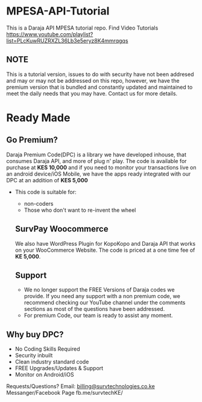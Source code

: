 # MPESA-API-Tutorial
This is a Daraja API MPESA tutorial repo.
Find Video Tutorials https://www.youtube.com/playlist?list=PLcKuwRUZRXZL36Lb3e5eryz8K4mmrqgqs


## NOTE
This is a tutorial version, issues to do with security have not been addresed and may or may not be addressed on this repo,
however, we have the premium version that is bundled and constantly updated and maintained to meet the daily needs that you may
have. Contact us for more details.

# Ready Made
 ## Go Premium?
Daraja Premium Code(DPC) is a library we have developed inhouse, that consumes Daraja API, and more of plug n' play. The code is available for purchase at <b>KES 10,000</b> and if you need to monitor your transactions live on an android device/iOS Mobile, we have the apps ready integrated with our DPC at an addition of <b>KES 5,000</b>
- This code is suitable for:
  - non-coders
  - Those who don't want to re-invent the wheel
  
  ## SurvPay Woocommerce
  We also have WordPress Plugin for KopoKopo and Daraja API that works on your WooCommerce Website. The code is priced at a one time fee of <b>KE 5,000</b>.
  
  ## Support
  - We no longer support the FREE Versions of Daraja codes we provide. If you need any support with a non premium code, we recommend checking our YouTube channel under the comments sections as most of the questions have been addressed. 
  - For premium Code, our team is ready to assist any moment.

## Why buy DPC?
- No Coding Skills Required
- Security inbuilt
- Clean industry standard code
- FREE Upgrades/Updates & Support
- Monitor on Android/iOS

Requests/Questions?
Email: billing@survtechnologies.co.ke
Messanger/Facebook Page fb.me/survtechKE/

